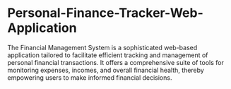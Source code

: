 # Personal-Finance-Tracker-Web-Application
The Financial Management System is a sophisticated web-based application tailored to facilitate efficient tracking and management of personal financial transactions. It offers a comprehensive suite of tools for monitoring expenses, incomes, and overall financial health, thereby empowering users to make informed financial decisions.
